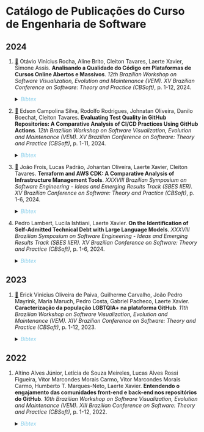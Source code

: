 # Catálogo de Publicações do Curso de Engenharia de Software

## 2024

1. <a href="papers/2024_vem_cbsoft_qualidade_mooc.pdf">:open_file_folder:</a> Otávio Vinícius Rocha, Aline Brito, Cleiton Tavares, Laerte Xavier, Simone Assis. **Analisando a Qualidade do Código em Plataformas de Cursos Online Abertos e Massivos**. _12th Brazilian Workshop on Software Visualization, Evolution and Maintenance (VEM). XV Brazilian Conference on Software: Theory and Practice (CBSoft)_, p. 1-12, 2024.
    <details>
    <summary><i style="color: skyblue;">Bibtex</i></summary>
    
    ```
    @inproceedings{QualidadeMOOC:VEM:2024,
        author = {Otávio Vinícius Rocha, Aline Brito, Cleiton Tavares, Laerte Xavier, Simone Assis},
        title = {Analisando a Qualidade do Código em Plataformas de Cursos Online Abertos e Massivos},
        booktitle = {12th Workshop on Software Visualization, Maintenance and Evolution (VEM). XV Brazilian Conference on Software: Theory and Practice (CBSoft)}, 
        pages = {1--12},
        year = {2024}
    }
    ```
    </details>

2. <a href="papers/2024_vem_cbsoft_github_actions.pdf">:open_file_folder:</a> Edson Campolina Silva, Rodolfo Rodrigues, Johnatan Oliveira, Danilo Boechat, Cleiton Tavares. **Evaluating Test Quality in GitHub Repositories: A Comparative Analysis of CI/CD Practices Using GitHub Actions**. _12th Brazilian Workshop on Software Visualization, Evolution and Maintenance (VEM). XV Brazilian Conference on Software: Theory and Practice (CBSoft)_, p. 1-11, 2024.
    <details>
    <summary><i style="color: skyblue;">Bibtex</i></summary>
    
    ```
    @inproceedings{GitHubActions:VEM:2024,
        author = {Edson Campolina Silva, Rodolfo Rodrigues, Johnatan Oliveira, Danilo Boechat, Cleiton Tavares},
        title = {Evaluating Test Quality in GitHub Repositories: A Comparative Analysis of CI/CD Practices Using GitHub Actions},
        booktitle = {12th Workshop on Software Visualization, Maintenance and Evolution (VEM). XV Brazilian Conference on Software: Theory and Practice (CBSoft)}, 
        pages = {1--12},
        year = {2024}
    }
    ```
    </details>

3. <a href="papers/2024_sbes_iier_terraform.pdf">:open_file_folder:</a> João Frois, Lucas Padrão, Johantan Oliveira, Laerte Xavier, Cleiton Tavares. **Terraform and AWS CDK: A Comparative Analysis of Infrastructure Management Tools**. _XXXVIII Brazilian Symposium on Software Engineering -  Ideas and Emerging Results Track (SBES IIER). XV Brazilian Conference on Software: Theory and Practice (CBSoft)_, p. 1-6, 2024.
    <details>
    <summary><i style="color: skyblue;">Bibtex</i></summary>
    
    ```
    @inproceedings{Terraform:SBES:IIER:2024,
        author = {João Frois, Lucas Padrão, Johantan Oliveira, Laerte Xavier, Cleiton Tavares},
        title = {Evaluating Test Quality in GitHub Repositories: A Comparative Analysis of CI/CD Practices Using GitHub Actions},
        booktitle = {XXXVIII Brazilian Symposium on Software Engineering -  Ideas and Emerging Results Track (SBES IIER). XV Brazilian Conference on Software: Theory and Practice (CBSoft)}, 
        pages = {1--6},
        year = {2024}
    }
    ```
    </details>

4. Pedro Lambert, Lucila Ishtiani, Laerte Xavier. **On the Identification of Self-Admitted Technical Debt with Large Language Models**. _XXXVIII Brazilian Symposium on Software Engineering -  Ideas and Emerging Results Track (SBES IIER). XV Brazilian Conference on Software: Theory and Practice (CBSoft)_, p. 1-6, 2024.
    <details>
    <summary><i style="color: skyblue;">Bibtex</i></summary>
    
    ```
    @inproceedings{TechnicalDebt:SBES:IIER:2024,
        author = {Pedro Lambert, Lucila Ishtiani, Laerte Xavier},
        title = {On the Identification of Self-Admitted Technical Debt with Large Language Models},
        booktitle = {XXXVIII Brazilian Symposium on Software Engineering -  Ideas and Emerging Results Track (SBES IIER). XV Brazilian Conference on Software: Theory and Practice (CBSoft)}, 
        pages = {1--6},
        year = {2024}
    }
    ```
    </details>

## 2023

1. <a href="papers/2023_vem_cbsoft_caracterizacao_lgbtqia_github.pdf">:open_file_folder:</a> Erick Vinicius Oliveira de Paiva, Guilherme Carvalho, João Pedro Mayrink, Maria Maruch, Pedro Costa, Gabriel Pacheco, Laerte Xavier. **Caracterização da população LGBTQIA+ na plataforma GitHub**. _11th Brazilian Workshop on Software Visualization, Evolution and Maintenance (VEM). XIV Brazilian Conference on Software: Theory and Practice (CBSoft)_, p. 1-12, 2023.
    <details>
    <summary><i style="color: skyblue;">Bibtex</i></summary>
    
    ```
    @inproceedings{LGBTQIA:GitHub:VEM:2023,
        author = {Erick Vinicius Oliveira de Paiva, Guilherme Carvalho, João Pedro Mayrink, Maria Maruch, Pedro Costa, Gabriel Pacheco, Laerte Xavier},
        title = {Entendendo o engajamento das comunidades front-end e back-end nos repositórios do GitHub},
        booktitle = {11th Brazilian Workshop on Software Visualization, Evolution and Maintenance (VEM). XIV Brazilian Conference on Software: Theory and Practice (CBSoft)}, 
        pages = {1--12},
        year = {2022}
    }
    ```
    </details>


## 2022

1. Altino Alves Júnior, Letícia de Souza Meireles, Lucas Alves Rossi Figueira, Vítor Marcondes Morais Carmo, Vítor Marcondes Morais Carmo, Humberto T. Marques-Neto, Laerte Xavier. **Entendendo o engajamento das comunidades front-end e back-end nos repositórios do GitHub**. _10th Brazilian Workshop on Software Visualization, Evolution and Maintenance (VEM). XIII Brazilian Conference on Software: Theory and Practice (CBSoft)_, p. 1-12, 2022.
    <details>
    <summary><i style="color: skyblue;">Bibtex</i></summary>
    
    ```
    @inproceedings{EngajamentoGitHub:VEM:2022,
        author = {Altino Alves Júnior, Letícia de Souza Meireles, Lucas Alves Rossi Figueira, Vítor Marcondes Morais Carmo, Vítor Marcondes Morais Carmo, Humberto T. Marques-Neto, Laerte Xavier},
        title = {Entendendo o engajamento das comunidades front-end e back-end nos repositórios do GitHub},
        booktitle = {10th Brazilian Workshop on Software Visualization, Evolution and Maintenance (VEM). XIII Brazilian Conference on Software: Theory and Practice (CBSoft)}, 
        pages = {1--12},
        year = {2022}
    }
    ```
    </details>
